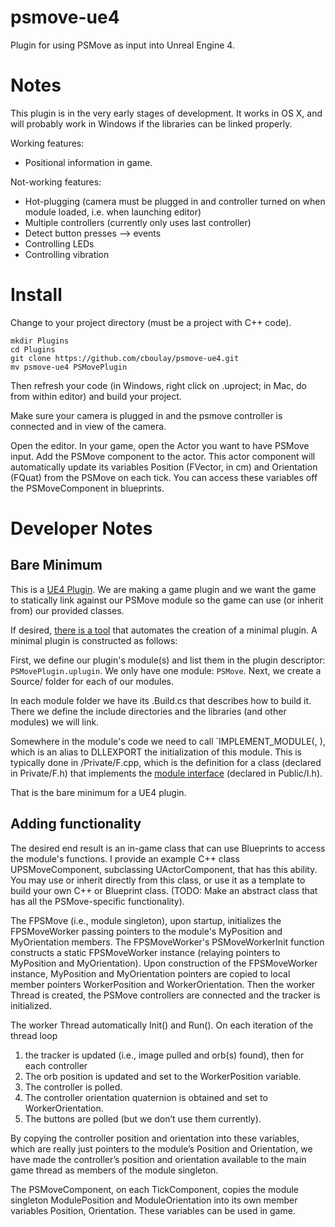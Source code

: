 # psmove-ue4

Plugin for using PSMove as input into Unreal Engine 4.

# Notes

This plugin is in the very early stages of development. It works in OS X, and will probably work in Windows if the libraries can be linked properly.

Working features:

- Positional information in game.

Not-working features:

- Hot-plugging (camera must be plugged in and controller turned on when module loaded, i.e. when launching editor)
- Multiple controllers (currently only uses last controller)
- Detect button presses —> events
- Controlling LEDs
- Controlling vibration

# Install

Change to your project directory (must be a project with C++ code).

```
mkdir Plugins
cd Plugins
git clone https://github.com/cboulay/psmove-ue4.git
mv psmove-ue4 PSMovePlugin
```

Then refresh your code (in Windows, right click on .uproject; in Mac, do from within editor) and build your project.

Make sure your camera is plugged in and the psmove controller is connected and in view of the camera.

Open the editor. In your game, open the Actor you want to have PSMove input. Add the PSMove component to the actor. This actor component will automatically update its variables Position (FVector, in cm) and Orientation (FQuat) from the PSMove on each tick. You can access these variables off the PSMoveComponent in blueprints.

# Developer Notes

## Bare Minimum

This is a [UE4 Plugin](https://docs.unrealengine.com/latest/INT/Programming/Plugins/index.html). We are making a game plugin and we want the game to statically link against our PSMove module so the game can use (or inherit from) our provided classes.

If desired, [there is a tool](https://github.com/karolz/PluginCreator) that automates the creation of a minimal plugin. A minimal plugin is constructed as follows:

First, we define our plugin's module(s) and list them in the plugin descriptor: `PSMovePlugin.uplugin`. We only have one module: `PSMove`. Next, we create a Source/<ModuleName> folder for each of our modules.

In each module folder we have its <ModuleName>.Build.cs that describes how to build it. There we define the include directories and the libraries (and other modules) we will link. 

Somewhere in the module's code we need to call `IMPLEMENT_MODULE(<ModuleImplementation>, <ModuleName>), which is an alias to DLLEXPORT the initialization of this module. This is typically done in <ModuleName>/Private/F<ModuleName>.cpp, which is the definition for a class (declared in Private/F<ModuleName>.h) that implements the [module interface](https://docs.unrealengine.com/latest/INT/API/Runtime/Core/Modules/IModuleInterface/index.html) (declared in Public/I<ModuleName>.h).

That is the bare minimum for a UE4 plugin.

## Adding functionality

The desired end result is an in-game class that can use Blueprints to access the module's functions. I provide an example C++ class UPSMoveComponent, subclassing UActorComponent, that has this ability. You may use or inherit directly from this class, or use it as a template to build your own C++ or Blueprint class. (TODO: Make an abstract class that has all the PSMove-specific functionality).

The FPSMove (i.e., module singleton), upon startup, initializes the FPSMoveWorker passing pointers to the module's MyPosition and MyOrientation members.
The FPSMoveWorker's PSMoveWorkerInit function constructs a static FPSMoveWorker instance (relaying pointers to MyPosition and MyOrientation).
Upon construction of the FPSMoveWorker instance, MyPosition and MyOrientation pointers are copied to local member pointers WorkerPosition and WorkerOrientation. Then the worker Thread is created, the PSMove controllers are connected and the tracker is initialized.

The worker Thread automatically Init() and Run(). On each iteration of the thread loop

1. the tracker is updated (i.e., image pulled and orb(s) found), then for each controller
2. The orb position is updated and set to the WorkerPosition variable.
3. The controller is polled.
4. The controller orientation quaternion is obtained and set to WorkerOrientation.
5. The buttons are polled (but we don’t use them currently).

By copying the controller position and orientation into these variables, which are really just pointers to the module’s Position and Orientation, we have made the controller’s position and orientation available to the main game thread as members of the module singleton.

The PSMoveComponent, on each TickComponent, copies the module singleton ModulePosition and ModuleOrientation into its own member variables Position, Orientation. These variables can be used in game.